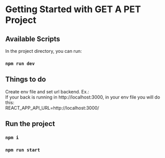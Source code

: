 # Getting Started with GET A PET Project

## Available Scripts

In the project directory, you can run:

### `npm run dev`

## Things to do

Create env file and set url backend. Ex.:\
If your back is running in http://localhost:3000, in your env file you will do this:\
REACT_APP_API_URL=http://localhost:3000/

## Run the project

### `npm i`
### `npm run start`

